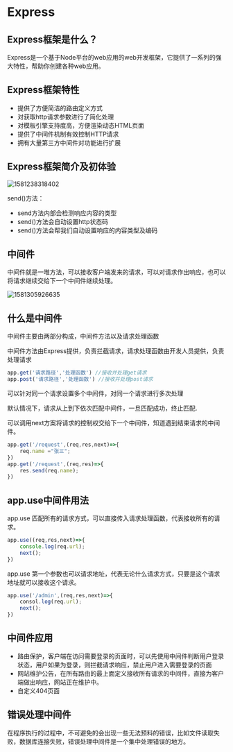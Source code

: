 # Express

## Express框架是什么？

Express是一个基于Node平台的web应用的web开发框架，它提供了一系列的强大特性，帮助你创建各种web应用。

## Express框架特性

+ 提供了方便简洁的路由定义方式
+ 对获取http请求参数进行了简化处理
+ 对模板引擎支持度高，方便渲染动态HTML页面
+ 提供了中间件机制有效控制HTTP请求
+ 拥有大量第三方中间件对功能进行扩展

## Express框架简介及初体验

![1581238318402](C:\Users\刘如刚\AppData\Roaming\Typora\typora-user-images\1581238318402.png)

send()方法：

+ send方法内部会检测响应内容的类型
+ send()方法会自动设置http状态码
+ send()方法会帮我们自动设置响应的内容类型及编码



## 中间件

中间件就是一堆方法，可以接收客户端发来的请求，可以对请求作出响应，也可以将请求继续交给下一个中间件继续处理。

![1581305926635](C:\Users\刘如刚\AppData\Roaming\Typora\typora-user-images\1581305926635.png)

## 什么是中间件

中间件主要由两部分构成，中间件方法以及请求处理函数

中间件方法由Express提供，负责拦截请求，请求处理函数由开发人员提供，负责处理请求

```javascript
app.get('请求路径','处理函数') //接收并处理get请求
app.post('请求路径','处理函数') //接收并处理post请求
```

可以针对同一个请求设置多个中间件，对同一个请求进行多次处理

默认情况下，请求从上到下依次匹配中间件，一旦匹配成功，终止匹配.

可以调用next方案将请求的控制权交给下一个中间件，知道遇到结束请求的中间件。

```javascript
app.get('/request',(req,res,next)=>{
    req.name ="张三";
})
app.get('/request',(req,res)=>{
    res.send(req.name);
})
```

## app.use中间件用法

app.use 匹配所有的请求方式，可以直接传入请求处理函数，代表接收所有的请求。

```javascript
app.use((req,res,next)=>{
    console.log(req.url);
    next();
})
```

app.use 第一个参数也可以请求地址，代表无论什么请求方式，只要是这个请求地址就可以接收这个请求。

```javascript
app.use('/admin',(req,res,next)=>{
    consol.log(req.url);
    next();
})
```

## 中间件应用

+ 路由保护，客户端在访问需要登录的页面时，可以先使用中间件判断用户登录状态，用户如果为登录，则拦截请求响应，禁止用户进入需要登录的页面
+ 网站维护公告，在所有路由的最上面定义接收所有请求的中间件，直接为客户端做出响应，网站正在维护中。
+ 自定义404页面

## 错误处理中间件

在程序执行的过程中，不可避免的会出现一些无法预料的错误，比如文件读取失败，数据库连接失败，错误处理中间件是一个集中处理错误的地方。

